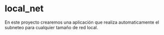 # local_net
En este proyecto crearemos una aplicación que realiza automaticamente el subneteo para cualquier tamaño de red local.
